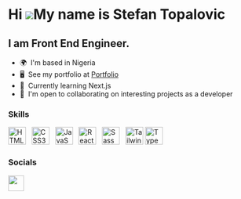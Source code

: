 <!-- # Hi there! 👋

My name is Stefan Topalovic, and I'm a Front End Engineer based in Port harcourt, Nigeria. 

🌍  You can find me on the web at [Portfolio](https://johnnyekparam.vercel.app/).

🧠  Currently, I'm focused on learning Next.js and exploring its possibilities.

🤝  I'm open to collaborating on interesting projects as a developer. If you have something exciting in mind, feel free to reach out to me!

## Skills

- HTML5
- CSS3
- JavaScript
- React
- Typescript
- Sass
- TailwindCSS
- Python

## Socials

- [GitHub](https://github.com/cyber-jev)
- [LinkedIn](https://www.linkedin.com/in/johnny-ekparam-93a1b2124/)
- [Twitter](https://twitter.com/cyber_jev) -->

Hi ![](https://user-images.githubusercontent.com/18350557/176309783-0785949b-9127-417c-8b55-ab5a4333674e.gif)My name is Stefan Topalovic
========================================================================================================================================

I am Front End Engineer.
--------------------------

*   🌍  I'm based in Nigeria
*   🖥️  See my portfolio at <a target="_blank" rel="noreferrer" href='https://johnnyekparam.vercel.app/'>Portfolio</a>
*   🧠  Currently learning Next.js
*   🤝  I'm open to collaborating on interesting projects as a developer

### Skills

<p align="left">
<a href="https://developer.mozilla.org/en-US/docs/Glossary/HTML5" target="_blank" rel="noreferrer"><img src="https://raw.githubusercontent.com/danielcranney/readme-generator/main/public/icons/skills/html5-colored.svg" width="36" height="36" alt="HTML5" /></a> &nbsp;
<a href="https://www.w3.org/TR/CSS/#css" target="_blank" rel="noreferrer"><img src="https://raw.githubusercontent.com/danielcranney/readme-generator/main/public/icons/skills/css3-colored.svg" width="36" height="36" alt="CSS3" /></a> &nbsp;
 <a href="https://developer.mozilla.org/en-US/docs/Web/JavaScript" target="_blank" rel="noreferrer"><img src="https://raw.githubusercontent.com/danielcranney/readme-generator/main/public/icons/skills/javascript-colored.svg" width="36" height="36" alt="JavaScript" /></a> &nbsp;
<a href="https://reactjs.org/" target="_blank" rel="noreferrer"><img src="https://raw.githubusercontent.com/danielcranney/readme-generator/main/public/icons/skills/react-colored.svg" width="36" height="36" alt="React" /></a> &nbsp; <a href="https://sass-lang.com/" target="_blank" rel="noreferrer"><img src="https://raw.githubusercontent.com/danielcranney/readme-generator/main/public/icons/skills/sass-colored.svg" width="36" height="36" alt="Sass" /></a> &nbsp; <a href="https://tailwindcss.com/" target="_blank" rel="noreferrer"><img src="https://raw.githubusercontent.com/danielcranney/readme-generator/main/public/icons/skills/tailwindcss-colored.svg" width="36" height="36" alt="TailwindCSS" /></a> 
<a href="https://www.typescriptlang.org/docs//" target="_blank" rel="noreferrer"><img src="https://raw.githubusercontent.com/danielcranney/readme-generator/main/public/icons/skills/typescript-colored.svg" width="36" height="36" alt="TypeScript" /></a>

### Socials

<p align="left"> <a href="https://www.linkedin.com/in/johnny-ekparam-93a1b2124/" target="_blank" rel="noreferrer"><img src="https://raw.githubusercontent.com/danielcranney/readme-generator/main/public/icons/socials/linkedin.svg" width="32" height="32" /></a> </p>
